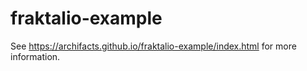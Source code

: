 # fraktalio-example

See https://archifacts.github.io/fraktalio-example/index.html for more information.
